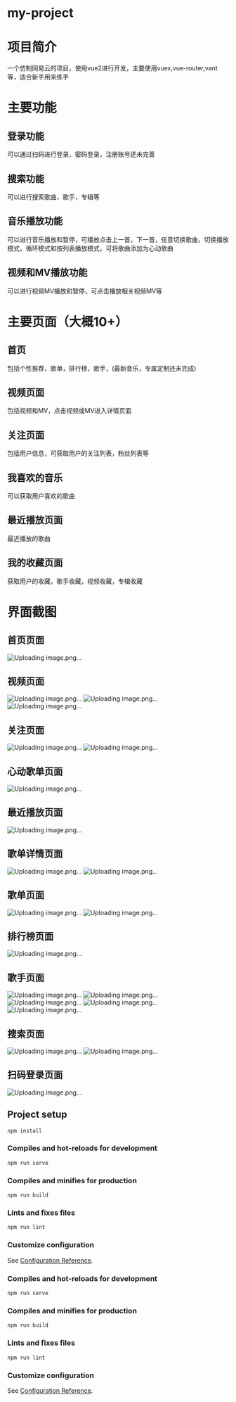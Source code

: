 # my-project
# 项目简介
一个仿制网易云的项目，使用vue2进行开发，主要使用vuex,vue-router,vant等，适合新手用来练手
# 主要功能
## 登录功能
可以通过扫码进行登录，密码登录，注册账号还未完善
## 搜索功能
可以进行搜索歌曲，歌手，专辑等
## 音乐播放功能
可以进行音乐播放和暂停，可播放点击上一首，下一首，任意切换歌曲，切换播放模式，循环模式和按列表播放模式，可将歌曲添加为心动歌曲
## 视频和MV播放功能
可以进行视频MV播放和暂停，可点击播放相关视频MV等
# 主要页面（大概10+）
## 首页
包括个性推荐，歌单，排行榜，歌手，(最新音乐，专属定制还未完成)
## 视频页面
包括视频和MV，点击视频或MV进入详情页面
## 关注页面
包括用户信息，可获取用户的关注列表，粉丝列表等
## 我喜欢的音乐
可以获取用户喜欢的歌曲
## 最近播放页面
最近播放的歌曲
## 我的收藏页面
获取用户的收藏，歌手收藏，视频收藏，专辑收藏
# 界面截图
## 首页页面
![Uploading image.png…](https://github.com/5120214373/wangyi/blob/master/programImage/1.png)
## 视频页面
![Uploading image.png…](https://github.com/5120214373/wangyi/blob/master/2.png)
![Uploading image.png…](https://github.com/5120214373/wangyi/blob/master/3.png)
![Uploading image.png…](https://github.com/5120214373/wangyi/blob/master/7.png)
## 关注页面
![Uploading image.png…](https://github.com/5120214373/wangyi/blob/master/4.png)
![Uploading image.png…](https://github.com/5120214373/wangyi/blob/master/18.png)
## 心动歌单页面
![Uploading image.png…](https://github.com/5120214373/wangyi/blob/master/5.png)
## 最近播放页面
![Uploading image.png…](https://github.com/5120214373/wangyi/blob/master/6.png)
## 歌单详情页面
![Uploading image.png…](https://github.com/5120214373/wangyi/blob/master/8.png)
![Uploading image.png…](https://github.com/5120214373/wangyi/blob/master/9.png)
## 歌单页面
![Uploading image.png…](https://github.com/5120214373/wangyi/blob/master/10.png)
![Uploading image.png…](https://github.com/5120214373/wangyi/blob/master/22.png)
## 排行榜页面
![Uploading image.png…](https://github.com/5120214373/wangyi/blob/master/11.png)
## 歌手页面
![Uploading image.png…](https://github.com/5120214373/wangyi/blob/master/12.png)
![Uploading image.png…](https://github.com/5120214373/wangyi/blob/master/13.png)
![Uploading image.png…](https://github.com/5120214373/wangyi/blob/master/14.png)
![Uploading image.png…](https://github.com/5120214373/wangyi/blob/master/15.png)
![Uploading image.png…](https://github.com/5120214373/wangyi/blob/master/16.png)
## 搜索页面
![Uploading image.png…](https://github.com/5120214373/wangyi/blob/master/17.png)
![Uploading image.png…](https://github.com/5120214373/wangyi/blob/master/21.png)
## 扫码登录页面
![Uploading image.png…](https://github.com/5120214373/wangyi/blob/master/20.png)
## Project setup
```
npm install
```

### Compiles and hot-reloads for development
```
npm run serve
```

### Compiles and minifies for production
```
npm run build
```

### Lints and fixes files
```
npm run lint
```

### Customize configuration
See [Configuration Reference](https://cli.vuejs.org/config/).

### Compiles and hot-reloads for development
```
npm run serve
```

### Compiles and minifies for production
```
npm run build
```

### Lints and fixes files
```
npm run lint
```

### Customize configuration
See [Configuration Reference](https://cli.vuejs.org/config/).

